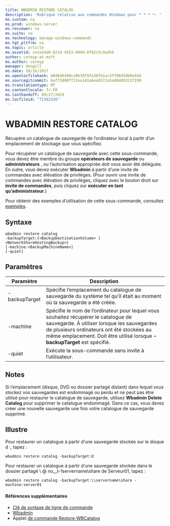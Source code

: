 ```yaml
---
title: WBADMIN RESTORE CATALOG
description: 'Rubrique relative aux commandes Windows pour * * * *- '
ms.custom: na
ms.prod: windows-server
ms.reviewer: na
ms.suite: na
ms.technology: manage-windows-commands
ms.tgt_pltfrm: na
ms.topic: article
ms.assetid: ce1e24a0-821d-4353-b09d-8f82c5c4ad56
author: coreyp-at-msft
ms.author: coreyp
manager: dongill
ms.date: 10/16/2017
ms.openlocfilehash: b0d646440ca9b30f9fa30fb1ac3ff08458b8e44d
ms.sourcegitcommit: 6aff3d88ff22ea141a6ea6572a5ad8dd6321f199
ms.translationtype: MT
ms.contentlocale: fr-FR
ms.lasthandoff: 09/27/2019
ms.locfileid: "71362326"
---
```

# <a name="wbadmin-restore-catalog"></a>WBADMIN RESTORE CATALOG



Récupère un catalogue de sauvegarde de l’ordinateur local à partir d’un emplacement de stockage que vous spécifiez.

Pour récupérer un catalogue de sauvegarde avec cette sous-commande, vous devez être membre du groupe **opérateurs de sauvegarde** ou **administrateurs** , ou l’autorisation appropriée doit vous avoir été déléguée. En outre, vous devez exécuter **Wbadmin** à partir d’une invite de commandes avec élévation de privilèges. (Pour ouvrir une invite de commandes avec élévation de privilèges, cliquez avec le bouton droit sur **invite de commandes**, puis cliquez sur **exécuter en tant qu’administrateur**.)

Pour obtenir des exemples d’utilisation de cette sous-commande, consultez [exemples](#BKMK_examples).

## <a name="syntax"></a>Syntaxe

```
wbadmin restore catalog
-backupTarget:{<BackupDestinationVolume> | <NetworkShareHostingBackup>}
[-machine:<BackupMachineName>]
[-quiet]
```

## <a name="parameters"></a>Paramètres

|Paramètre|Description|
|---------|-----------|
|-backupTarget|Spécifie l’emplacement du catalogue de sauvegarde du système tel qu’il était au moment où la sauvegarde a été créée.|
|-machine|Spécifie le nom de l’ordinateur pour lequel vous souhaitez récupérer le catalogue de sauvegarde. À utiliser lorsque les sauvegardes de plusieurs ordinateurs ont été stockées au même emplacement. Doit être utilisé lorsque **-backupTarget** est spécifié.|
|-quiet|Exécute la sous-commande sans invite à l’utilisateur.|

## <a name="remarks"></a>Notes

Si l’emplacement (disque, DVD ou dossier partagé distant) dans lequel vous stockez vos sauvegardes est endommagé ou perdu et ne peut pas être utilisé pour restaurer le catalogue de sauvegarde, utilisez **Wbadmin Delete Catalog** pour supprimer le catalogue endommagé. Dans ce cas, vous devez créer une nouvelle sauvegarde une fois votre catalogue de sauvegarde supprimé.

## <a name="BKMK_examples"></a>Illustre

Pour restaurer un catalogue à partir d’une sauvegarde stockée sur le disque d :, tapez :
```
wbadmin restore catalog -backupTarget:d
```
Pour restaurer un catalogue à partir d’une sauvegarde stockée dans le dossier partagé \\ @ no__t-1servername\share de Serveur01, tapez :
```
wbadmin restore catalog -backupTarget:\\servername\share -machine:server01
```

#### <a name="additional-references"></a>Références supplémentaires

-   [Clé de syntaxe de ligne de commande](command-line-syntax-key.md)
-   [Wbadmin](wbadmin.md)
-   Applet [de commande Restore-WBCatalog](https://technet.microsoft.com/library/jj902437.aspx)